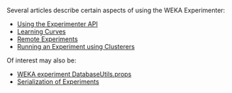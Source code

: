 Several articles describe certain aspects of using the WEKA Experimenter:

* [Using the Experimenter API](using_the_experiment_api.md)
* [Learning Curves](learning_curves.md)
* [Remote Experiments](remote_experiment.md)
* [Running an Experiment using Clusterers](running_an_experiment_using_clusterers.md)

Of interest may also be:

* [WEKA experiment DatabaseUtils.props](../weka_gui_experiment_experimenter.props.md)
* [Serialization of Experiments](../formats_and_processing/xml.md#serialization-of-experiments)
